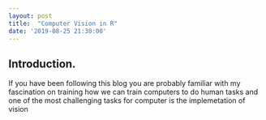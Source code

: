 ```yaml
---
layout: post
title:  "Computer Vision in R"
date: '2019-08-25 21:30:00'
---
```


## Introduction.
If you have been following this blog you are probably familiar with my fascination on training how we can train computers to do human tasks and one of the most challenging tasks for computer is the implemetation of vision 
